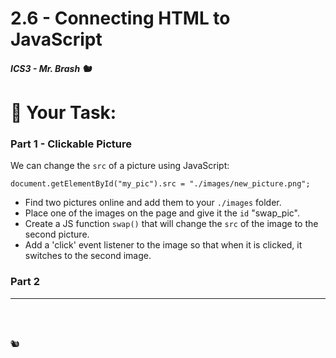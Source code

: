 # 2.6 - Connecting HTML to JavaScript

##### ICS3 - Mr. Brash 🐿️

# 📝 Your Task:

### Part 1 - Clickable Picture
We can change the `src` of a picture using JavaScript:
```JS
document.getElementById("my_pic").src = "./images/new_picture.png";
```

- Find two pictures online and add them to your `./images` folder.
- Place one of the images on the page and give it the `id` "swap_pic".
- Create a JS function `swap()` that will change the `src` of the image to the second picture.
- Add a 'click' event listener to the image so that when it is clicked, it switches to the second image.


### Part 2

---




<br>
<br>

🐿️
